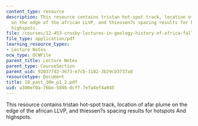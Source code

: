 ```yaml
---
content_type: resource
description: This resource contains tristan hot-spot track, location of afar plume
  on the edge of the african LLVP, and thiessen?s spacing results for hotspots And
  highspots.
file: /courses/12-453-crosby-lectures-in-geology-history-of-africa-fall-2005/a380ef0a76be5846dcf77efa4ef4a945_10_past_30m_p1_2.pdf
file_type: application/pdf
learning_resource_types:
- Lecture Notes
ocw_type: OCWFile
parent_title: Lecture Notes
parent_type: CourseSection
parent_uid: 920377d2-3673-e7cb-1182-3b29cb3737a8
resourcetype: Document
title: 10_past_30m_p1_2.pdf
uid: a380ef0a-76be-5846-dcf7-7efa4ef4a945
---
```

This resource contains tristan hot-spot track, location of afar plume on the edge of the african LLVP, and thiessen?s spacing results for hotspots And highspots.

